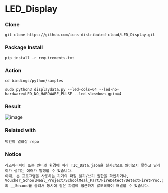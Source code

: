 # LED_Display

### Clone

```
git clone https://github.com/icns-distributed-cloud/LED_Display.git
```

### Package Install

```
pip install -r requirements.txt
```

### Action

```
cd bindings/python/samples

sudo python3 displaydata.py --led-cols=64 --led-no-hardware=LED_NO_HARDWARE_PULSE --led-slowdown-gpio=4

```

### Result
![image](https://user-images.githubusercontent.com/70564639/209068191-5a7f557b-a98c-4da0-aab7-744ff9480da7.png)

### Related with
```
덕인이 열화상 repo
```

### Notice
```
라즈베리파이 또는 인터넷 환경에 따라 TIC_Data.json을 실시간으로 읽어오지 못하고 딜레이가 생기는 에러가 발생할 수 있습니다.
이때, 본 프로그램을 사용하는 기기의 파일 읽기/쓰기 권한을 확인하거나,
Voucher_SchoolMeal_Project/SchoolMeal_Part/FireDetect/DetectFiretProc.py의 __Second를 늘려서 동시에 같은 파일에 접근하지 않도록하여 해결할 수 있습니다.
```
